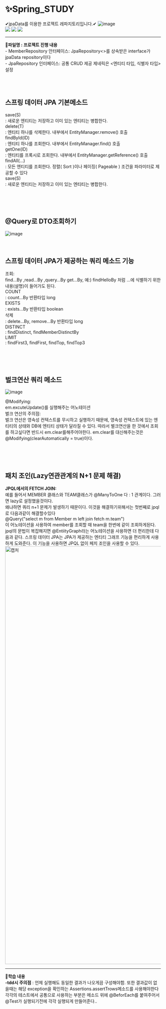 # ✨Spring_STUDY
✔jpaData를 이용한 프로젝트  레파지토리입니다.✔
![image](https://user-images.githubusercontent.com/104709432/198950229-e233789c-39a7-4005-b934-d6e7a21f1b0f.png)
<br>
<img src="https://img.shields.io/badge/Java-E34F26?style=flat&logo=Java&logoColor=white"/></a>
<img src="https://img.shields.io/badge/Spring Boot-6DB33F?style=flat&logo=Spring Boot&logoColor=white"/></a>
<img src="https://img.shields.io/badge/JUnit5-25A162?style=flat&logo=JUnit5&logoColor=white"/></a>
<hr>
<b>📝파일명 : 프로젝트 진행 내용</b><br>
- MemberRepository 안터페이스: JpaRepository<>를 상속받은 interface가 jpaData repository이다  <br>
- JpaRepository 인터페이스: 공통 CRUD 제공  제네릭은 <엔티티 타입, 식별자 타입> 설정 <br>
<BR><BR><BR>

## 스프링 데이터 JPA 기본메소드<BR>
  <summary>save(S)</summary> : 새로운 엔티티는 저장하고 이미 있는 엔티티는 병합한다. <br>
  <summary>delete(T)</summary> : 엔티티 하나를 삭제한다. 내부에서 EntityManager.remove() 호출 <br>
  <summary>findById(ID)</summary> : 엔티티 하나를 조회한다. 내부에서 EntityManager.find() 호출 <br>
  <summary>getOne(ID)</summary> : 엔티티를 프록시로 조회한다. 내부에서 EntityManager.getReference() 호출 <br>
  <summary>findAll(…)</summary> : 모든 엔티티를 조회한다. 정렬( Sort )이나 페이징( Pageable ) 조건을 파라미터로 제공할 수
있다 <br>
 <summary>save(S)</summary> : 새로운 엔티티는 저장하고 이미 있는 엔티티는 병합한다. <br>

<BR><BR><BR>
## @Query로 DTO조회하기
![image](https://user-images.githubusercontent.com/104709432/198951170-dc62477d-2dc3-435c-983f-a2c79655c89b.png)
<BR><BR><BR>
## 스프링 데이터 JPA가 제공하는 쿼리 메소드 기능
<summary>조회:</summary> find…By ,read…By ,query…By get…By, 
예:) findHelloBy 처럼 ...에 식별하기 위한 내용(설명)이 들어가도 된다.
<summary>COUNT</summary>: count…By 반환타입 long
<summary>EXISTS</summary>: exists…By 반환타입 boolean
<summary>삭제</summary>: delete…By, remove…By 반환타입 long
<summary>DISTINCT</summary>: findDistinct, findMemberDistinctBy
<summary>LIMIT</summary>: findFirst3, findFirst, findTop, findTop3

<BR><BR><BR>
## 벌크연산 쿼리 메소드
![image](https://user-images.githubusercontent.com/104709432/199170208-3ddb81b8-1c9c-4225-bb6e-15285c9216f2.png)
<summary>@Modifying: </summary>em.excuteUpdate()를 실행해주는 어노테이션 
<summary>벌크 연산의 주의점: </summary>벌크 연산은 영속성 컨텍스트를 무시하고 실행하기 때문에, 영속성 컨텍스트에 있는 엔티티의 상태와
DB에 엔티티 상태가 달라질 수 있다. 따라서 벌크연산을 한 것에서 조회를 하고싶다면 반드시 em.clear를해주어야한다. 
em.clear를 대신해주는것은  @Modifying(clearAutomatically = true)이다.

<BR><BR><BR>
## 패치 조인(Lazy연관관계의 N+1 문제 해결)
<summary><b>JPQL에서의 FETCH JOIN:</b> </summary> 예를 들어서 MEMBER 클래스와 TEAM클래스가 @ManyToOne 다 : 1 관계이다. 그러면 lazy로 설정했을것이다.<br>
왜냐하면  쿼리 n+1 문제가 발생하기 때문이다. 이것을 해결하기위해서는 첫번째로 jpql로 다음과같이 해결할수있다<br>
@Query("select m from Member m left join fetch m.team")<br>
이 어노테이션을 사용하여 member를 조회할 때 team을 한번에 같이 조회하게된다.<br> jpql의 문법이 복잡해지면 @EntiityGraph라는 어노테이션을 사용하면 더 편리한데 다음과 같다.
스프링 데이터 JPA는 JPA가 제공하는 엔티티 그래프 기능을 편리하게 사용하게 도와준다. 이 기능을
사용하면 JPQL 없이 페치 조인을 사용할 수 있다.
<img width="1350" alt="캡처" src="https://user-images.githubusercontent.com/104709432/199195665-4bd7e872-8cfa-45c7-8ed6-044265af0414.PNG">

  
<hr>
<b>🎈학습 내용</b><br>
<b>-tdd시 주의점</b> :  언제 실행해도 동일한 결과가 나오게끔 구성해야함. 또한 결과값이 없을때는 해당 exception을 확인하는 Assertions.assertTrows메소드를 사용해야한다
     각각의 테스트에서 공통으로 사용하는 부분은 메소드 위에 @BeforEach를 붙여주어서 @Test가 실행되기전에 각각 실행되게 만들어준다..<br>
